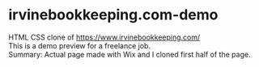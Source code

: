 # irvinebookkeeping.com-demo
HTML CSS clone of https://www.irvinebookkeeping.com/ <br>
This is a demo preview for a freelance job. <br>
Summary: Actual page made with Wix and I cloned first half of the page.

